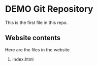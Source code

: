 # DEMO Git Repository

This is the first file in this repo.

## Website contents

Here are the files in the website.

1. index.html
